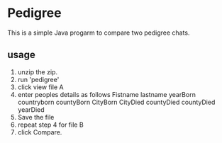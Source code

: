# Pedigree 
This is a simple Java progarm to compare two pedigree chats.

## usage
1) unzip the zip.
2) run 'pedigree'
3) click view file A
4) enter peoples details as follows
  Fistname lastname yearBorn countryborn countyBorn CityBorn CityDied countyDied countyDied yearDied
5) Save the file
6) repeat step 4 for file B
7) click Compare. 
